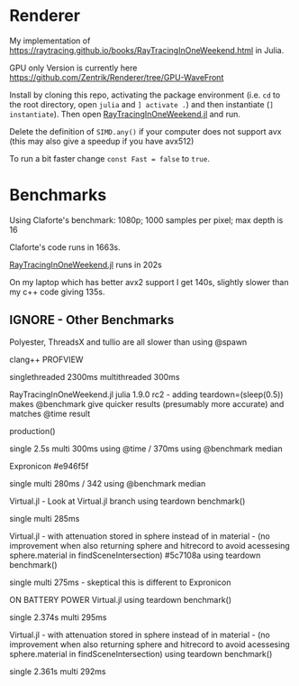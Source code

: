 # Renderer

My implementation of https://raytracing.github.io/books/RayTracingInOneWeekend.html in Julia.

GPU only Version is currently here https://github.com/Zentrik/Renderer/tree/GPU-WaveFront 

Install by cloning this repo, activating the package environment (i.e. `cd` to the root directory, open `julia` and `] activate .`) and then instantiate (`] instantiate`).
Then open [RayTracingInOneWeekend.jl](src/RayTracingInOneWeekend.jl) and run.

Delete the definition of `SIMD.any()` if your computer does not support avx (this may also give a speedup if you have avx512)

To run a bit faster change `const Fast = false` to `true`.

# Benchmarks

Using Claforte's benchmark: 1080p; 1000 samples per pixel; max depth is 16

Claforte's code runs in 1663s.

[RayTracingInOneWeekend.jl](src/RayTracingInOneWeekend.jl) runs in 202s

On my laptop which has better avx2 support I get 140s, slightly slower than my c++ code giving 135s.


## IGNORE - Other Benchmarks

Polyester, ThreadsX and tullio are all slower than using @spawn

clang++ PROFVIEW

singlethreaded 2300ms 
multithreaded 300ms

RayTracingInOneWeekend.jl
julia 1.9.0 rc2 - adding teardown=(sleep(0.5)) makes @benchmark give quicker results (presumably more accurate) and matches @time result

production()

single 2.5s 
multi 300ms using @time / 370ms using @benchmark median

Expronicon #e946f5f

single 
multi 280ms / 342 using @benchmark median

Virtual.jl - Look at Virtual.jl branch using teardown benchmark()

single 
multi 285ms

Virtual.jl - with attenuation stored in sphere instead of in material - (no improvement when also returning sphere and hitrecord to avoid acessesing sphere.material in findSceneIntersection) #5c7108a using teardown benchmark()

single 
multi 275ms - skeptical this is different to Expronicon

ON BATTERY POWER Virtual.jl using teardown benchmark()

single 2.374s
multi 295ms

Virtual.jl - with attenuation stored in sphere instead of in material - (no improvement when also returning sphere and hitrecord to avoid acessesing sphere.material in findSceneIntersection) using teardown benchmark()

single 2.361s 
multi 292ms
